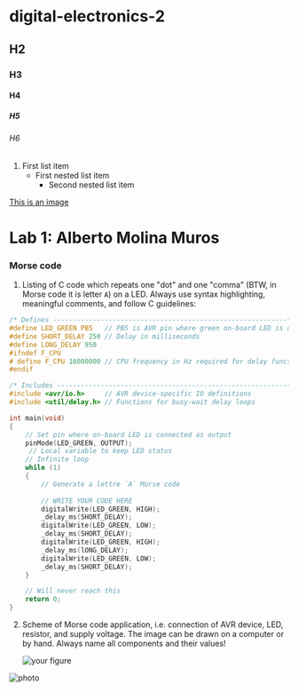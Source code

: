 # digital-electronics-2
## H2
### H3
#### H4
##### H5
###### H6

1. First list item
   - First nested list item
     - Second nested list item
     
[This is an image](https://myoctocat.com/assets/images/base-octocat.svg)

# Lab 1: Alberto Molina Muros

### Morse code

1. Listing of C code which repeats one "dot" and one "comma" (BTW, in Morse code it is letter `A`) on a LED. Always use syntax highlighting, meaningful comments, and follow C guidelines:

```c
/* Defines -----------------------------------------------------------*/
#define LED_GREEN PB5   // PB5 is AVR pin where green on-board LED is connected
#define SHORT_DELAY 250 // Delay in milliseconds
#define LONG_DELAY 950
#ifndef F_CPU
# define F_CPU 16000000 // CPU frequency in Hz required for delay funcs
#endif

/* Includes ----------------------------------------------------------*/
#include <avr/io.h>     // AVR device-specific IO definitions
#include <util/delay.h> // Functions for busy-wait delay loops

int main(void)
{
    // Set pin where on-board LED is connected as output
    pinMode(LED_GREEN, OUTPUT);
     // Local variable to keep LED status
    // Infinite loop
    while (1)
    {
        // Generate a lettre `A` Morse code
    
        // WRITE YOUR CODE HERE
        digitalWrite(LED_GREEN, HIGH);
        _delay_ms(SHORT_DELAY);
        digitalWrite(LED_GREEN, LOW);
        _delay_ms(SHORT_DELAY);
        digitalWrite(LED_GREEN, HIGH);
        _delay_ms(lONG_DELAY);
        digitalWrite(LED_GREEN, LOW);
        _delay_ms(SHORT_DELAY);
    }

    // Will never reach this
    return 0;
}
```

2. Scheme of Morse code application, i.e. connection of AVR device, LED, resistor, and supply voltage. The image can be drawn on a computer or by hand. Always name all components and their values!

   ![your figure]()

![photo](https://user-images.githubusercontent.com/114478568/193682667-b5341765-a283-460d-9439-bf091080c1ed.png)
